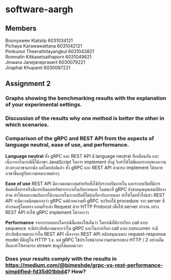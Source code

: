 # software-aargh

## Members

Boonyawee Kiatsilp 6031034121
<br />Pichaya Karawawattana 6031042121
<br />Pimkunut Theerathitayangkul 6031043821
<br />Romnalin Kitkasetsathaporn 6031049621
<br />Jinwara Janejaneprasert 6030079221
<br />Jiraphat Khupanit 6030087221

## Assignment 2
### Graphs showing the benchmarking results with the explanation of your experimental settings.


### Discussion of the results why one method is better the other in which scenarios.


### Comparison of the gRPC and REST API from the aspects of language neutral, ease of use, and performance.
**Language neutral**
  ทั้ง gRPC และ REST API มี language neutral ที่เหมือนกัน และเนื่องจากในกรณีนี้ใช้ภาษา JavaScript ในการ implement ทั้งคู่ จึงทำให้ไม่มีผลกระทบของความต่างทางภาษามากนัก แต่โดยปกติแล้ว ทั้ง gRPC และ REST API สามารถ implement ได้หลายภาษาขึ้นอยู่กับความเหมาะสมต่างๆ

**Ease of use**
  REST API มีความเหมาะสมสำหรับทั้งใช้กับระบบปิดภายใน และระบบเปิดที่มีการติดต่อสื่อสารหรือมีการเปิดเผยทรัพยากรภายในกับภายนอก ในขณะที่ gRPC ยังขาดคุณคุณสมบัติบางส่วน ทำให้เหมาะสมกับการใช้งานภายในระบบปิดที่ไม่ยุ่งเกี่ยวกับภายนอก ทำให้โดยทั่วไปแล้ว REST API จะมีความนิยมมากกว่า gRPC แต่ด้วยความที่ gRPC จะเรียกใช้ procedure จาก server ที่ทำงานอยู่โดยตรง แทนที่จะส่ง Request ด้วย HTTP Protocol เพื่อให้ server ทำงาน อย่าง REST API ทำให้ gRPC implement ได้ง่ายกว่า

**Performance**
  จากการทดสอบในกรณีนี้แสดงให้เห็นว่า ในกรณีที่มีการเรียก call แบบ sequence จะมีประสิทธิภาพมากกว่าใน gRPC และในการเรียก call แบบ concurren จะมีประสิทธิภาพมากกว่าใน REST API เนื่องจาก REST API สนับสนุนเฉพาะ request-response model ที่มีอยู่ใน HTTP 1.x. แต่ gRPC ใช้ประโยชน์จากความสามารถของ HTTP / 2 อย่างเต็มที่และทำให้สามารถ stream ข้อมูลได้ตลอดเวลา

### Does your results comply with the results in https://medium.com/@bimeshde/grpc-vs-rest-performance-simplified-fd35d01bbd4? How?
